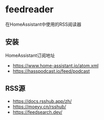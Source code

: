 # feedreader

在HomeAssistant中使用的RSS阅读器

## 安装



HomeAssistant订阅地址
- https://www.home-assistant.io/atom.xml
- https://hasspodcast.io/feed/podcast


## RSS源
- https://docs.rsshub.app/zh/
- https://moeyy.cn/rsshub/
- https://feedsearch.dev/